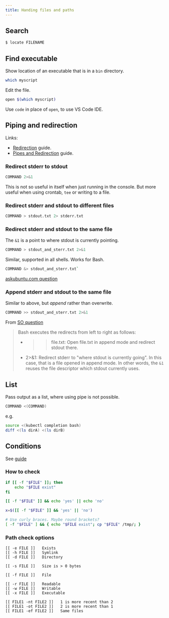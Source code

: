 ```yaml
---
title: Handing files and paths
---
```



## Search

```sh
$ locate FILENAME
```

## Find executable

Show location of an executable that is in a `bin` directory.

```sh
which myscript
```

Edit the file.

```sh
open $(which myscript)
```

Use `code` in place of `open`, to use VS Code IDE.


## Piping and redirection

Links:

- [Redirection](https://github.com/MichaelCurrin/learn-to-code/blob/master/Shell/Bash/tutorials/redirection.md) guide.
- [Pipes and Redirection](https://github.com/MichaelCurrin/learn-to-code/blob/master/Shell/Bash/beginning_linux_programming/pipes_and_redirection.md) guide.

### Redirect stderr to stdout

```sh
COMMAND 2>&1
```

This is not so useful in itself when just running in the console. But more useful when using crontab, `tee` or writing to a file.


### Redirect stderr and stdout to different files

```sh
COMMAND > stdout.txt 2> stderr.txt
```

### Redirect stderr and stdout to the same file

The `&1` is a point to where stdout is currently pointing.

```sh
COMMAND > stdout_and_sterr.txt 2>&1
```

Similar, supported in all shells. Works for Bash.

```sh
COMMAND &> stdout_and_sterr.txt`
```

[askubuntu.com question](https://askubuntu.com/questions/625224/how-to-redirect-stderr-to-a-file)

### Append stderr and stdout to the same file

Similar to above, but _append_ rather than overwrite.

```sh
COMMAND >> stdout_and_sterr.txt 2>&1
```

From [SO question](https://stackoverflow.com/questions/876239/how-can-i-redirect-and-append-both-stdout-and-stderr-to-a-file-with-bash)

> Bash executes the redirects from left to right as follows:
>
> - >>file.txt: Open file.txt in append mode and redirect stdout there.
> - 2>&1: Redirect stderr to "where stdout is currently going". In this case, that is a file opened in append mode. In other words, the `&1` reuses the file descriptor which stdout currently uses.


## List

Pass output as a list, where using pipe is not possible.

```sh
COMMAND <(COMMAND)
```

e.g.

```sh
source <(kubectl completion bash)
diff <(ls dirA) <(ls dirB)
```


## Conditions


See [guide](https://linuxize.com/post/bash-check-if-file-exists/)


### How to check

```sh
if [[ -f "$FILE" ]]; then
    echo "$FILE exist"
fi
```

```sh
[[ -f "$FILE" ]] && echo 'yes' || echo 'no'

x=$([[ -f "$FILE" ]] && 'yes' || 'no')

# Use curly braces. Maybe round brackets?
[ -f "$FILE" ] && { echo "$FILE exist"; cp "$FILE" /tmp/; }
```


### Path check options

```
[[ -e FILE ]] 	Exists
[[ -h FILE ]] 	Symlink
[[ -d FILE ]] 	Directory

[[ -s FILE ]] 	Size is > 0 bytes

[[ -f FILE ]] 	File

[[ -r FILE ]] 	Readable
[[ -w FILE ]] 	Writable
[[ -x FILE ]] 	Executable

[[ FILE1 -nt FILE2 ]] 	1 is more recent than 2
[[ FILE1 -ot FILE2 ]] 	2 is more recent than 1
[[ FILE1 -ef FILE2 ]] 	Same files
```
